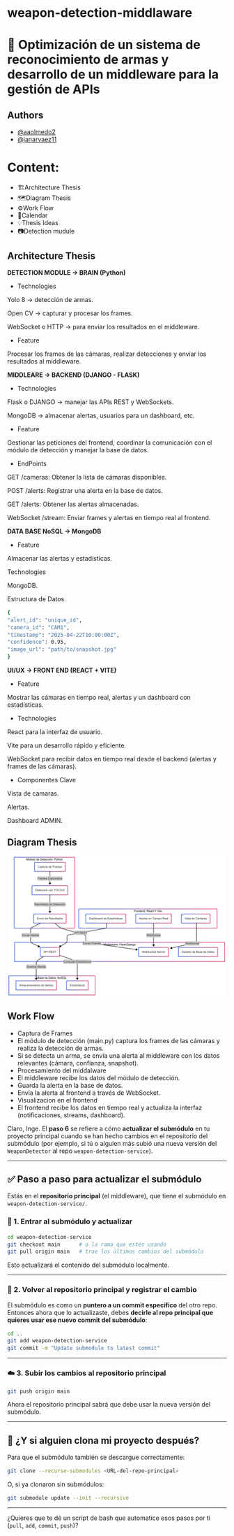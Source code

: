 # weapon-detection-middlaware
# 📝 Optimización de un sistema de reconocimiento de armas y desarrollo de un middleware para la gestión de APIs

## Authors

- [@aaolmedo2](https://www.github.com/aaolmedo2)
- [@janarvaez11](https://www.github.com/janarvaez11)

# Content:
- 🏗️Architecture Thesis 
- 🗺️Diagram Thesis
- ⚙️Work Flow 
- 📅Calendar
- 💡Thesis Ideas 
- 📷Detection mudule

## Architecture Thesis 
**DETECTION MODULE → BRAIN (Python)**

- Technologies

Yolo 8 → detección de armas.

Open CV → capturar y procesar los frames.

WebSocket o HTTP → para enviar los resultados en el middleware. 

- Feature

Procesar los frames de las cámaras, realizar detecciones y enviar los resultados al middleware.


**MIDDLEARE → BACKEND (DJANGO - FLASK)**
- Technologies
  
Flask o DJANGO → manejar las APIs REST y WebSockets.

MongoDB → almacenar alertas, usuarios para un dashboard, etc. 

- Feature

Gestionar las peticiones del frontend, coordinar la comunicación con el módulo de detección y manejar la base de datos.

- EndPoints

GET /cameras: Obtener la lista de cámaras disponibles.

POST /alerts: Registrar una alerta en la base de datos.

GET /alerts: Obtener las alertas almacenadas.

WebSocket /stream: Enviar frames y alertas en tiempo real al frontend.

**DATA BASE NoSQL → MongoDB**

- Feature
  
Almacenar las alertas y estadísticas.

Technologies

MongoDB.

Estructura de Datos
```bash
{
"alert_id": "unique_id",
"camera_id": "CAM1",
"timestamp": "2025-04-22T10:00:00Z",
"confidence": 0.95,
"image_url": "path/to/snapshot.jpg"
}
```


**UI/UX → FRONT END (REACT + VITE)**

- Feature

Mostrar las cámaras en tiempo real, alertas y un dashboard con estadísticas.

- Technologies

React para la interfaz de usuario.

Vite para un desarrollo rápido y eficiente.

WebSocket para recibir datos en tiempo real desde el backend (alertas y frames de las cámaras).

- Componentes Clave

Vista de camaras.

Alertas.

Dashboard ADMIN.

## Diagram Thesis
![alt text](architecture_v.0.png)

## Work Flow
- Captura de Frames
- El módulo de detección (main.py) captura los frames de las cámaras y realiza la detección de armas.
- Si se detecta un arma, se envía una alerta al middleware con los datos relevantes (cámara, confianza, snapshot).
- Procesamiento del middalware
- El middleware recibe los datos del módulo de detección.
- Guarda la alerta en la base de datos.
- Envía la alerta al frontend a través de WebSocket.
- Visualizacion en el frontend
- El frontend recibe los datos en tiempo real y actualiza la interfaz (notificaciones, streams, dashboard).

Claro, Inge. El **paso 6** se refiere a cómo **actualizar el submódulo** en tu proyecto principal cuando se han hecho cambios en el repositorio del submódulo (por ejemplo, si tú o alguien más subió una nueva versión del `WeaponDetector` al repo `weapon-detection-service`).

---

## ✅ Paso a paso para actualizar el submódulo

Estás en el **repositorio principal** (el middleware), que tiene el submódulo en `weapon-detection-service/`.

### 🔁 1. Entrar al submódulo y actualizar

```bash
cd weapon-detection-service
git checkout main      # o la rama que estés usando
git pull origin main   # trae los últimos cambios del submódulo
```

Esto actualizará el contenido del submódulo localmente.

---

### 🔄 2. Volver al repositorio principal y registrar el cambio

El submódulo es como un **puntero a un commit específico** del otro repo. Entonces ahora que lo actualizaste, debes **decirle al repo principal que quieres usar ese nuevo commit del submódulo**:

```bash
cd ..
git add weapon-detection-service
git commit -m "Update submodule to latest commit"
```

---

### ☁️ 3. Subir los cambios al repositorio principal

```bash
git push origin main
```

Ahora el repositorio principal sabrá que debe usar la nueva versión del submódulo.

---

## 🧠 ¿Y si alguien clona mi proyecto después?

Para que el submódulo también se descargue correctamente:

```bash
git clone --recurse-submodules <URL-del-repo-principal>
```

O, si ya clonaron sin submódulos:

```bash
git submodule update --init --recursive
```

---

¿Quieres que te dé un script de bash que automatice esos pasos por ti (`pull`, `add`, `commit`, `push`)?
